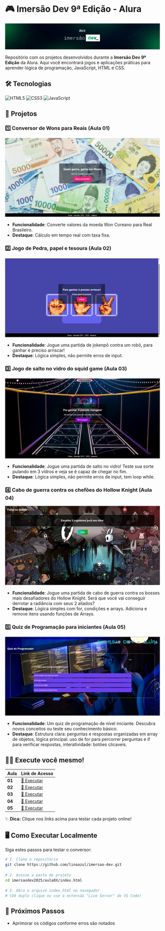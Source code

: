 # 🎮 Imersão Dev 9ª Edição - Alura

![Banner da Imersão Dev](imgsREADME/w2000.png)

Repositório com os projetos desenvolvidos durante a **Imersão Dev 9ª Edição** da Alura. Aqui você encontrará jogos e aplicações práticas para aprender lógica de programação, JavaScript, HTML e CSS.

## 🛠️ Tecnologias
![HTML5](https://img.shields.io/badge/HTML5-E34F26?style=for-the-badge&logo=html5&logoColor=white)
![CSS3](https://img.shields.io/badge/CSS3-1572B6?style=for-the-badge&logo=css3&logoColor=white)
![JavaScript](https://img.shields.io/badge/JavaScript-F7DF1E?style=for-the-badge&logo=javascript&logoColor=black)

## 🎯 Projetos
### 1️⃣ Conversor de Wons para Reais (Aula 01)
![Conversor em Ação](imgsREADME/Captura%20de%20tela%202025-03-31%20165116.png)
- **Funcionalidade**: Converte valores da moeda Won Coreano para Real Brasileiro.
- **Destaque**: Cálculo em tempo real com taxa fixa.

### 2️⃣ Jogo de Pedra, papel e tesoura (Aula 02)
![Site do Pedra, papel ou tesoura](imgsREADME/image.png)
- **Funcionalidade**: Jogue uma partida de jokenpô contra um robô, para ganhar é preciso arriscar!
- **Destaque**: Lógica simples, não permite erros de input.

### 3️⃣ Jogo de salto no vidro do squid game (Aula 03)
![Site do jogo salto no vidro](imgsREADME/vidro.png)
- **Funcionalidade**: Jogue uma partida de salto no vidro! Teste sua sorte pulando em 3 vidros e veja se é capaz de chegar no fim.
- **Destaque**: Lógica simples, não permite erros de input, tem loop while.

### 4️⃣ Cabo de guerra contra os chefões do Hollow Knight (Aula 04)
![Site do cabo de guerra](imgsREADME/image04.png)
- **Funcionalidade**: Jogue uma partida de cabo de guerra contra os bosses mais desafiadores do Hollow Knight. Será que você vai conseguir derrotar a radiância com seus 2 aliados?
- **Destaque**: Lógica simples com for, condições e arrays. Adiciona e remove itens usando funções de Arrays.

### 5️⃣ Quiz de Programação para iniciantes (Aula 05)
![Site do quiz](imgsREADME/image05.png)
- **Funcionalidade**: Um quiz de programação de nível iniciante. Descubra novos conceitos ou teste seu conhecimento básico.
- **Destaque**: Estrutura clara: perguntas e respostas organizadas em array de objetos, lógica principal: uso de for para percorrer perguntas e if para verificar respostas, interatividade: botões clicaveis.

## 👩‍💻 Execute você mesmo!

| Aula   | Link de Acesso                     |
|--------|------------------------------------|
| **01** | <a href="https://conversor-de-moedas-ten-smoky.vercel.app/" target="_blank" rel="noopener noreferrer">🔗 Executar</a> |
| **02** | <a href="https://pedra-papel-tesoura-blond-one.vercel.app/" target="_blank" rel="noopener noreferrer">🔗 Executar</a> |
| **03** | <a href="https://pule-no-vidro.vercel.app/" target="_blank" rel="noopener noreferrer">🔗 Executar</a> |
| **04** | <a href="https://imersao-dev2025-fhwh.vercel.app/" target="_blank" rel="noopener noreferrer">🔗 Executar</a> |
| **05** | <a href="https://imersao-dev2025.vercel.app/" target="_blank" rel="noopener noreferrer">🔗 Executar</a> |

✨ **Dica:** Clique nos links acima para testar cada projeto online!

## 🖥️ Como Executar Localmente
Siga estes passos para testar o conversor:
```bash
# 1. Clone o repositório
git clone https://github.com/linaazul/imersao-dev.git

# 2. Acesse a pasta do projeto
cd imersaodev2025/aula0X/index.html

# 3. Abra o arquivo index.html no navegador
# (Dê duplo clique ou use a extensão "Live Server" do VS Code)
```

## 📌 Próximos Passos
- Aprimorar os códigos conforme erros são notados



